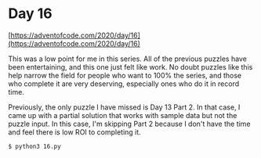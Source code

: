 # Day 16

[https://adventofcode.com/2020/day/16](https://adventofcode.com/2020/day/16)

This was a low point for me in this series. All of the previous puzzles have been entertaining, and this one just felt like work. No doubt puzzles like this help narrow the field for people who want to 100% the series, and those who complete it are very deserving, especially ones who do it in record time.

Previously, the only puzzle I have missed is Day 13 Part 2. In that case, I came up with a partial solution that works with sample data but not the puzzle input. In this case, I'm skipping Part 2 because I don't have the time and feel there is low ROI to completing it.

```
$ python3 16.py
```
